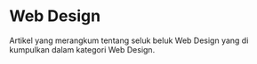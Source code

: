 # Web Design

Artikel yang merangkum tentang seluk beluk Web Design yang di kumpulkan dalam kategori Web Design.
